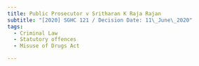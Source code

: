 ```yaml
---
title: Public Prosecutor v Sritharan K Raja Rajan
subtitle: "[2020] SGHC 121 / Decision Date: 11\_June\_2020"
tags:
  - Criminal Law
  - Statutory offences
  - Misuse of Drugs Act

---
```

